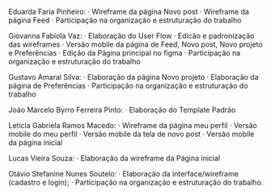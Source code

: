 Eduarda Faria Pinheiro:
· Wireframe da página Novo post
· Wireframe da página Feed
· Participação na organização e estruturação do trabalho

Giovanna Fabíola Vaz: 
· Elaboração do User Flow
· Edicão e padronização das wireframes
· Versão mobile da página de Feed, Novo post, Novo projeto e Preferências
· Edição da Página principal no figma
· Participação na organização e estruturação do trabalho

Gustavo Amaral Silva:
· Elaboração da página Novo projeto
· Elaboração da página de Preferências 
· Participação na organização e estruturação do trabalho

João Marcelo Byrro Ferreira Pinto:
· Elaboração do Template Padrão

Leticia Gabriela Ramos Macedo:
· Wireframe da página meu perfil 
· Versão mobile do meu perfil 
· Versão mobile da tela de novo post
· Versão mobile da página inicial

Lucas Vieira Souza:
· Elaboração da wireframe da Página inicial

Otávio Stefanine Nunes Soutelo:
· Elaboração da interface/wireframe (cadastro e login);
· Participação na organização e estruturação do trabalho.


